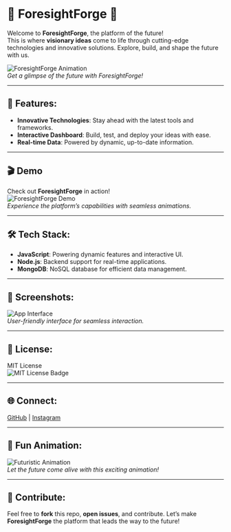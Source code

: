 # 🌟 ForesightForge 🌟

Welcome to **ForesightForge**, the platform of the future!  
This is where **visionary ideas** come to life through cutting-edge technologies and innovative solutions. Explore, build, and shape the future with us.  

![ForesightForge Animation](https://your-giphy-link.gif)  
*Get a glimpse of the future with ForesightForge!*

---

## 🚀 Features:
- **Innovative Technologies**: Stay ahead with the latest tools and frameworks.
- **Interactive Dashboard**: Build, test, and deploy your ideas with ease.
- **Real-time Data**: Powered by dynamic, up-to-date information.

---

## 🎬 Demo

Check out **ForesightForge** in action!  
![ForesightForge Demo](https://your-giphy-link.gif)  
*Experience the platform’s capabilities with seamless animations.*

---

## 🛠️ Tech Stack:
- **JavaScript**: Powering dynamic features and interactive UI.
- **Node.js**: Backend support for real-time applications.
- **MongoDB**: NoSQL database for efficient data management.

---

## 📸 Screenshots:
![App Interface](https://via.placeholder.com/600x300?text=App+Interface)  
*User-friendly interface for seamless interaction.*

---

## 📝 License:
MIT License  
![MIT License Badge](https://img.shields.io/badge/License-MIT-green.svg)

---

## 🌐 Connect:
[GitHub](https://github.com/ZirwaZafar/ForesightForge) | [Instagram](https://www.instagram.com/your-profile)

---

## 🎉 Fun Animation:
![Futuristic Animation](https://your-giphy-link.gif)  
*Let the future come alive with this exciting animation!*

---

## 🤝 Contribute:
Feel free to **fork** this repo, **open issues**, and contribute. Let’s make **ForesightForge** the platform that leads the way to the future!
